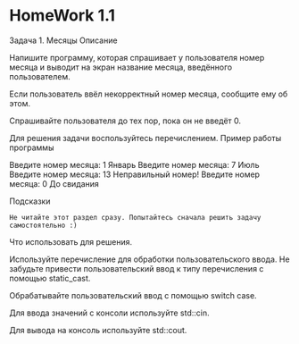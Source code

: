 # HomeWork 1.1

Задача 1. Месяцы
Описание

Напишите программу, которая спрашивает у пользователя номер месяца и выводит на экран название месяца, введённого пользователем.

Если пользователь ввёл некорректный номер месяца, сообщите ему об этом.

Спрашивайте пользователя до тех пор, пока он не введёт 0.

Для решения задачи воспользуйтесь перечислением.
Пример работы программы

Введите номер месяца: 1
Январь
Введите номер месяца: 7
Июль
Введите номер месяца: 13
Неправильный номер!
Введите номер месяца: 0
До свидания

Подсказки

    Не читайте этот раздел сразу. Попытайтесь сначала решить задачу самостоятельно :)

Что использовать для решения.

Используйте перечисление для обработки пользовательского ввода. Не забудьте привести пользовательский ввод к типу перечисления с помощью static_cast.

Обрабатывайте пользовательский ввод с помощью switch case.

Для ввода значений с консоли используйте std::cin.

Для вывода на консоль используйте std::cout.
